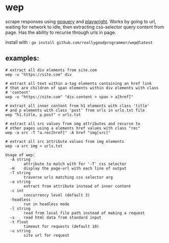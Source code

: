# wep

scrape responses using [goquery](https://github.com/PuerkitoBio/goquery)
and [playwright](https://github.com/playwright-community/playwright-go).
Works by going to url, waiting for network to idle, then extracting css-selector
query content from page. Has the ability to recurse through urls in page.

install with : `go install github.com/reallygoodprogrammer/wep@latest`

## examples:

```
# extract all div elements from site.com
wep -u "https://site.com" div

# extract all text within a-tag elements containing an href link
# that are children of span elements within div elements with class 
# 'content'
wep -u "https://site.com" "div.content > span > a[href]"

# extract all inner content from h1 elements with class 'title'
# and p elements with class 'post' from urls in urls.txt file
wep "h1.title, p.post" < urls.txt

# extract all src values from img attributes and recurse to
# other pages using a elements href values with class "rec"
wep -a src -T "a.rec[href]" -A href "img[src]"

# extract all src attribute values from img elements
wep -a src img < urls.txt
```

```
Usage of wep:
  -A string
    	attribute to match with for '-T' css selector
  -H	display the page-url with each line of output
  -T string
    	traverse urls matching css selector arg
  -a string
    	extract from attribute instead of inner content
  -c int
    	concurrency level (default 3)
  -headless
    	run in headless mode
  -l string
    	read from local file path instead of making a request
  -s	read html data from standard input
  -t float
    	timeout for requests (default 10)
  -u string
    	site url for request
```
